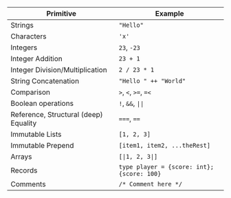 [//]: # (title: Overview)

Primitive                             | Example
--------------------------------------|--------------------------------
Strings                               |  `"Hello"`
Characters                            |  `'x'`
Integers                              |  `23`, `-23`
Integer Addition                      |  `23 + 1`
Integer Division/Multiplication       |  `2 / 23 * 1`
String Concatenation                  |  `"Hello " ++ "World"`
Comparison                            |  `>`, `<`, `>=`, `=<`
Boolean operations                    |  `!`, `&&`, <code>&#124;&#124;</code>
Reference, Structural (deep) Equality |  `===`, `==`
Immutable Lists                       |  `[1, 2, 3]`
Immutable Prepend                     |  `[item1, item2, ...theRest]`
Arrays                                |  <code>[&#124;1, 2, 3&#124;]</code>
Records                               |  `type player = {score: int}; {score: 100}`
Comments                              |  `/* Comment here */`